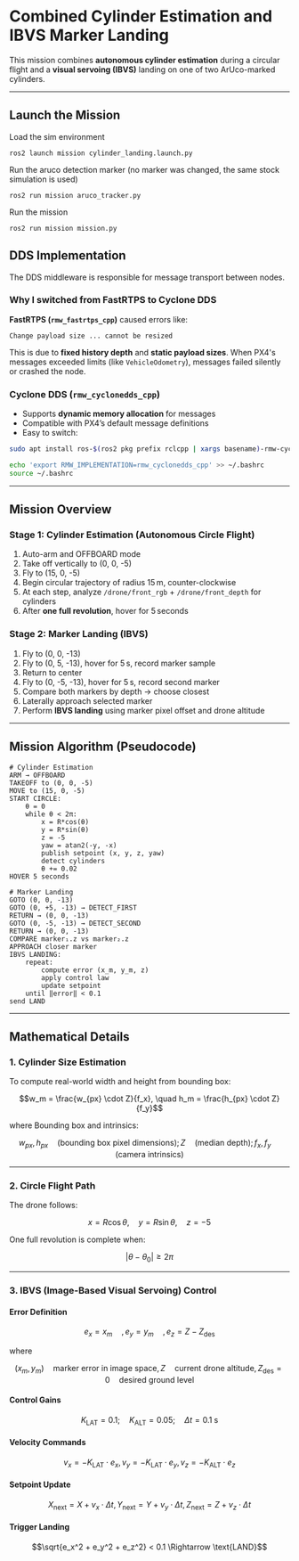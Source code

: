# Combined Cylinder Estimation and IBVS Marker Landing

This mission combines **autonomous cylinder estimation** during a circular flight and a **visual servoing (IBVS)** landing on one of two ArUco-marked cylinders.

---

## Launch the Mission

Load the sim environment
```
ros2 launch mission cylinder_landing.launch.py
```
Run the aruco detection marker (no marker was changed, the same stock simulation is used)
```
ros2 run mission aruco_tracker.py
```
Run the mission
```
ros2 run mission mission.py
```


## DDS Implementation 

The DDS middleware is responsible for message transport between nodes.

### Why I switched from FastRTPS to Cyclone DDS

**FastRTPS (`rmw_fastrtps_cpp`)** caused errors like:

```
Change payload size ... cannot be resized
```

This is due to **fixed history depth** and **static payload sizes**. When PX4's messages exceeded limits (like `VehicleOdometry`), messages failed silently or crashed the node.

### Cyclone DDS (`rmw_cyclonedds_cpp`)

- Supports **dynamic memory allocation** for messages  
- Compatible with PX4’s default message definitions  
- Easy to switch:

``` bash
sudo apt install ros-$(ros2 pkg prefix rclcpp | xargs basename)-rmw-cyclonedds-cpp
```

```bash
echo 'export RMW_IMPLEMENTATION=rmw_cyclonedds_cpp' >> ~/.bashrc
source ~/.bashrc
```

---

## Mission Overview

### Stage 1: Cylinder Estimation (Autonomous Circle Flight)

1. Auto-arm and OFFBOARD mode
2. Take off vertically to (0, 0, -5)
3. Fly to (15, 0, -5)
4. Begin circular trajectory of radius 15 m, counter-clockwise
5. At each step, analyze `/drone/front_rgb` + `/drone/front_depth` for cylinders
6. After **one full revolution**, hover for 5 seconds

### Stage 2: Marker Landing (IBVS)

1. Fly to (0, 0, -13)
2. Fly to (0, 5, -13), hover for 5 s, record marker sample
3. Return to center
4. Fly to (0, -5, -13), hover for 5 s, record second marker
5. Compare both markers by depth → choose closest
6. Laterally approach selected marker
7. Perform **IBVS landing** using marker pixel offset and drone altitude

---

## Mission Algorithm (Pseudocode)

```text
# Cylinder Estimation
ARM → OFFBOARD
TAKEOFF to (0, 0, -5)
MOVE to (15, 0, -5)
START CIRCLE:
    θ = 0
    while θ < 2π:
        x = R*cos(θ)
        y = R*sin(θ)
        z = -5
        yaw = atan2(-y, -x)
        publish setpoint (x, y, z, yaw)
        detect cylinders
        θ += 0.02
HOVER 5 seconds

# Marker Landing
GOTO (0, 0, -13)
GOTO (0, +5, -13) → DETECT_FIRST
RETURN → (0, 0, -13)
GOTO (0, -5, -13) → DETECT_SECOND
RETURN → (0, 0, -13)
COMPARE marker₁.z vs marker₂.z
APPROACH closer marker
IBVS LANDING:
    repeat:
        compute error (x_m, y_m, z)
        apply control law
        update setpoint
    until ‖error‖ < 0.1
send LAND
```

---

## Mathematical Details

### 1. Cylinder Size Estimation

To compute real-world width and height from bounding box:

```math
w_m = \frac{w_{px} \cdot Z}{f_x}, \quad
h_m = \frac{h_{px} \cdot Z}{f_y}
```
where
Bounding box and intrinsics:
```math
w_{px}, h_{px} \quad \text{(bounding box pixel dimensions)};

Z \quad \text{(median depth)};

f_x, f_y \quad \text{(camera intrinsics)}
```
---

### 2. Circle Flight Path

The drone follows:

```math
x = R \cos\theta, \quad y = R \sin\theta, \quad z = -5
```

One full revolution is complete when:

```math
|\theta - \theta_0| \geq 2\pi
```

---

### 3. IBVS (Image-Based Visual Servoing) Control

#### Error Definition

```math
e_x = x_m \quad,
e_y = y_m \quad,
e_z = Z - Z_{\text{des}}
```
where
```math
(x_m, y_m) \quad \text{marker error in image space},
Z \quad \text{current drone altitude},
Z_{\text{des}} = 0 \quad \text{desired ground level}
```

#### Control Gains

```math
K_{\text{LAT}} = 0.1; \quad K_{\text{ALT}} = 0.05; \quad \Delta t = 0.1\; \text{s}
```

#### Velocity Commands

```math
v_x = -K_{\text{LAT}} \cdot e_x,
v_y = -K_{\text{LAT}} \cdot e_y,
v_z = -K_{\text{ALT}} \cdot e_z
```

#### Setpoint Update

```math
X_{\text{next}} = X + v_x \cdot \Delta t,
Y_{\text{next}} = Y + v_y \cdot \Delta t,
Z_{\text{next}} = Z + v_z \cdot \Delta t
```

#### Trigger Landing

```math
\sqrt{e_x^2 + e_y^2 + e_z^2} < 0.1 \Rightarrow \text{LAND}
```
